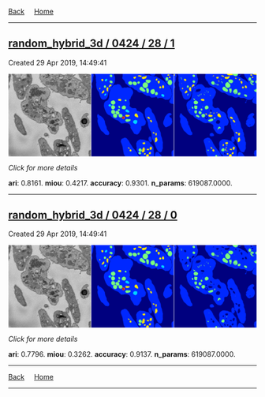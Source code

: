 
[Back](..)&nbsp;&nbsp;&nbsp;&nbsp;&nbsp;[Home](https://leapmanlab.github.io/snapshots)

---

<div class="summary"><a href="1"><h2>random_hybrid_3d / 0424 / 28 / 1</h2></a><p>Created 29 Apr 2019, 14:49:41
</p><a href="1"><img src="1/media/summary.png" align="center"></a><p>
<i>Click for more details</i>
</p></div>

**ari**: 0.8161. **miou**: 0.4217. **accuracy**: 0.9301. **n_params**: 619087.0000. 

---

<div class="summary"><a href="0"><h2>random_hybrid_3d / 0424 / 28 / 0</h2></a><p>Created 29 Apr 2019, 14:49:41
</p><a href="0"><img src="0/media/summary.png" align="center"></a><p>
<i>Click for more details</i>
</p></div>

**ari**: 0.7796. **miou**: 0.3262. **accuracy**: 0.9137. **n_params**: 619087.0000. 

---

[Back](..)&nbsp;&nbsp;&nbsp;&nbsp;&nbsp;[Home](https://leapmanlab.github.io/snapshots)

---